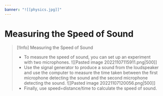 ```yaml
---
banner: "![[physics.jpg]]"
---
```

# Measuring the Speed of Sound

> [!Info] Measuring the Speed of Sound
> - To measure the speed of sound, you can set up an experiment with two microphones.
>  ![[Pasted image 20221107115911.png|500]]
>  - Use the signal generator to produce a sound from the loudspeaker and use the computer to measure the time taken between the first microphone detecting the sound and the second microphone detecting the sound.
>  ![[Pasted image 20221107120056.png|500]]
>  - Finally, use speed=distance/time to calculate the speed of sound.
